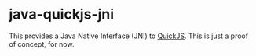 # java-quickjs-jni

This provides a Java Native Interface (JNI) to
[QuickJS](https://bellard.org/quickjs/). This is just a proof of concept, for
now.
